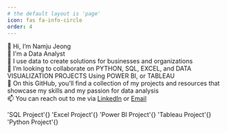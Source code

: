 ```yaml
---
# the default layout is 'page'
icon: fas fa-info-circle
order: 4
---
```


👋 Hi, I’m Namju Jeong\
💬 I'm a Data Analyst\
👀 I use data to create solutions for businesses and organizations\
🤝 I’m looking to collaborate on PYTHON, SQL, EXCEL, and DATA VISUALIZATION PROJECTS Using POWER BI, or TABLEAU\
🌱 On this GitHub, you'll find a collection of my projects and resources that showcase my skills and my passion for data analysis\
📫 You can reach out to me via [LinkedIn](https://www.linkedin.com/in/nammjujeong) or [Email](namju9610@gmail.com)

'SQL Project'{}
'Excel Project'{}
'Power BI Project'{}
'Tableau Project'{}
'Python Project'{}
